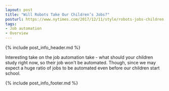 ```yaml
---
layout: post
title: "Will Robots Take Our Children’s Jobs?"
posturl: https://www.nytimes.com/2017/12/11/style/robots-jobs-children.html
tags:
- Job automation
- Overview
---
```


{% include post_info_header.md %}

Interesting take on the job automation take - what should your children study right now, so their job won't be automated. Though, since we may expect a huge ratio of jobs to be automated even before our children start school.

<!--more-->
{% include post_info_footer.md %}
